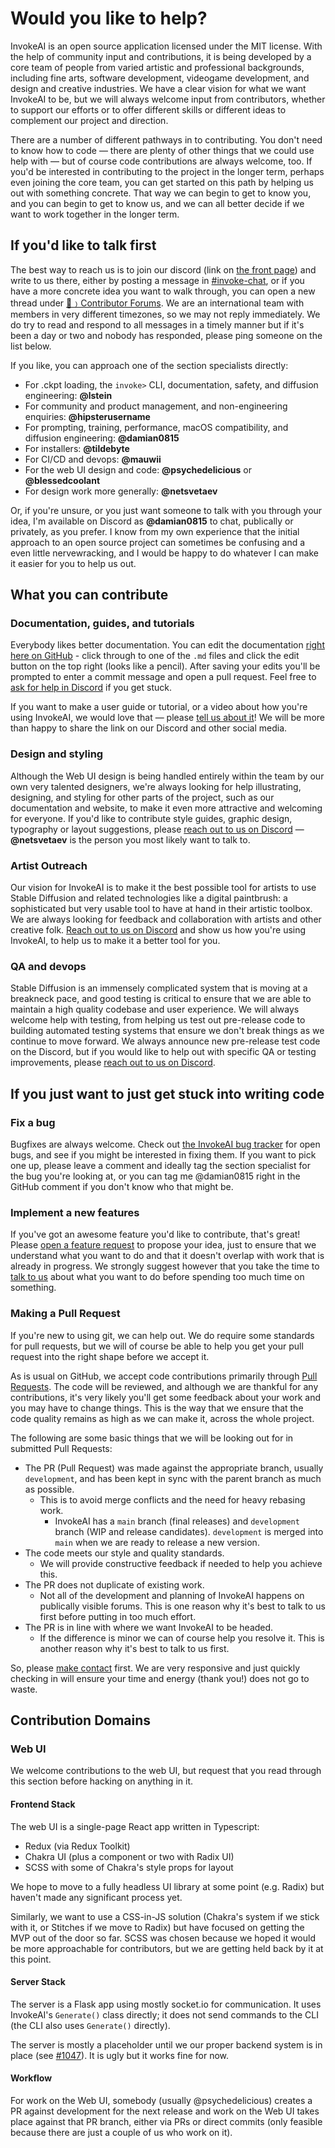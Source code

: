 # Would you like to help?

InvokeAI is an open source application licensed under the MIT license. With the help of community input and contributions, it is being developed by a core team of people from varied artistic and professional backgrounds, including fine arts, software development, videogame development, and design and creative industries. We have a clear vision for what we want InvokeAI to be, but we will always welcome input from contributors, whether to support our efforts or to offer different skills or different ideas to complement our project and direction.

There are a number of different pathways in to contributing. You don't need to know how to code &mdash; there are plenty of other things that we could use help with &mdash; but of course code contributions are always welcome, too. If you'd be interested in contributing to the project in the longer term, perhaps even joining the core team, you can get started on this path by helping us out with something concrete. That way we can begin to get to know you, and you can begin to get to know us, and we can all better decide if we want to work together in the longer term.

<a name="talk-to-us"></a>
## If you'd like to talk first

The best way to reach us is to join our discord (link on [the front page](https://github.com/invoke-ai)) and write to us there, either by posting a message in [#invoke-chat](https://discord.com/channels/1020123559063990373/1020123559831539744), or if you have a more concrete idea you want to walk through, you can open a new thread under [💬﹚Contributor Forums](https://discord.com/channels/1020123559063990373/1020839344170348605). We are an international team with members in very different timezones, so we may not reply immediately. We do try to read and respond to all messages in a timely manner but if it's been a day or two and nobody has responded, please ping someone on the list below.

If you like, you can approach one of the section specialists directly:
* For .ckpt loading, the `invoke>` CLI, documentation, safety, and diffusion engineering: **@lstein**
* For community and product management, and non-engineering enquiries: **@hipsterusername** 
* For prompting, training, performance, macOS compatibility, and diffusion engineering: **@damian0815**
* For installers: **@tildebyte**
* For CI/CD and devops: **@mauwii**
* For the web UI design and code: **@psychedelicious** or **@blessedcoolant**
* For design work more generally: **@netsvetaev**

Or, if you're unsure, or you just want someone to talk with you through your idea, I'm available on Discord as **@damian0815** to chat, publically or privately, as you prefer. I know from my own experience that the initial approach to an open source project can sometimes be confusing and a even little nervewracking, and I would be happy to do whatever I can make it easier for you to help us out. 

## What you can contribute

### Documentation, guides, and tutorials

Everybody likes better documentation. You can edit the documentation [right here on GitHub](https://github.com/invoke-ai/InvokeAI/tree/main/docs) - click through to one of the `.md` files and click the edit button on the top right (looks like a pencil). After saving your edits you'll be prompted to enter a commit message and open a pull request. Feel free to [ask for help in Discord](#talk-to-us) if you get stuck.

If you want to make a user guide or tutorial, or a video about how you're using InvokeAI, we would love that &mdash; please [tell us about it](#talk-to-us)! We will be more than happy to share the link on our Discord and other social media. 

### Design and styling

Although the Web UI design is being handled entirely within the team by our own very talented designers, we're always looking for help illustrating, designing, and styling for other parts of the project, such as our documentation and website, to make it even more attractive and welcoming for everyone. If you'd like to contribute style guides, graphic design, typography or layout suggestions, please [reach out to us on Discord](#talk-to-us) &mdash; **@netsvetaev** is the person you most likely want to talk to.  

### Artist Outreach

Our vision for InvokeAI is to make it the best possible tool for artists to use Stable Diffusion and related technologies like a digital paintbrush: a sophisticated but very usable tool to have at hand in their artistic toolbox. We are always looking for feedback and collaboration with artists and other creative folk. [Reach out to us on Discord](#talk-to-us) and show us how you're using InvokeAI, to help us to make it a better tool for you.

### QA and devops

Stable Diffusion is an immensely complicated system that is moving at a breakneck pace, and good testing is critical to ensure that we are able to maintain a high quality codebase and user experience. We will always welcome help with testing, from helping us test out pre-release code to building automated testing systems that ensure we don't break things as we continue to move forward. We always announce new pre-release test code on the Discord, but if you would like to help out with specific QA or testing improvements, please [reach out to us on Discord](#talk-to-us).        

## If you just want to just get stuck into writing code

### Fix a bug

Bugfixes are always welcome. Check out [the InvokeAI bug tracker](https://github.com/invoke-ai/InvokeAI/issues) for open bugs, and see if you might be interested in fixing them. If you want to pick one up, please leave a comment and ideally tag the section specialist for the bug you're looking at, or you can tag me @damian0815 right in the GitHub comment if you don't know who that might be.

### Implement a new features

If you've got an awesome feature you'd like to contribute, that's great! Please [open a feature request](https://github.com/invoke-ai/InvokeAI/issues/new?assignees=&labels=enhancement&template=FEATURE_REQUEST.yml&title=%5Benhancement%5D%3A+) to propose your idea, just to ensure that we understand what you want to do and that it doesn't overlap with work that is already in progress. We strongly suggest however that you take the time to [talk to us](#talk-to-us) about what you want to do before spending too much time on something.

### Making a Pull Request

If you're new to using git, we can help out. We do require some standards for pull requests, but we will of course be able to help you get your pull request into the right shape before we accept it.

As is usual on GitHub, we accept code contributions primarily through [Pull Requests](https://docs.github.com/en/pull-requests/collaborating-with-pull-requests/proposing-changes-to-your-work-with-pull-requests/about-pull-requests). The code will be reviewed, and although we are thankful for any contributions, it's very likely you'll get some feedback about your work and you may have to change things. This is the way that we ensure that the code quality remains as high as we can make it, across the whole project.

The following are some basic things that we will be looking out for in submitted Pull Requests:

- The PR (Pull Request) was made against the appropriate branch, usually `development`, and has been kept in sync with the parent branch as much as possible. 
  - This is to avoid merge conflicts and the need for heavy rebasing work.
    - InvokeAI has a `main` branch (final releases) and `development` branch (WIP and
  release candidates). `development` is merged into `main` when we are ready to
  release a new version.
- The code meets our style and quality standards. 
  - We will provide constructive feedback if needed to help you achieve this.
- The PR does not duplicate of existing work.
  - Not all of the development and planning of InvokeAI happens on publically visible forums. This is one reason why it's best to talk to us first before putting in too much effort. 
- The PR is in line with where we want InvokeAI to be headed. 
  - If the difference is minor we can of course help you resolve it. This is another reason why it's best to talk to us first.

So, please [make contact](#talk-to-us) first. We are very responsive and just quickly checking in will ensure your time and energy (thank you!) does not go to waste.


## Contribution Domains

### Web UI

We welcome contributions to the web UI, but request that you read through this
section before hacking on anything in it.

#### Frontend Stack

The web UI is a single-page React app written in Typescript:

- Redux (via Redux Toolkit)
- Chakra UI (plus a component or two with Radix UI)
- SCSS with some of Chakra's style props for layout

We hope to move to a fully headless UI library at some point (e.g. Radix) but
haven't made any significant process yet.

Similarly, we want to use a CSS-in-JS solution (Chakra's system if we stick with
it, or Stitches if we move to Radix) but have focused on getting the MVP out of
the door so far. SCSS was chosen because we hoped it would be more approachable
for contributors, but we are getting held back by it at this point.

#### Server Stack

The server is a Flask app using mostly socket.io for communication. It uses
InvokeAI's `Generate()` class directly; it does not send commands to the CLI
(the CLI also uses `Generate()` directly).

The server is mostly a placeholder until we our proper backend system is in
place (see [#1047](https://github.com/invoke-ai/InvokeAI/pull/1047)). It is ugly
but it works fine for now.

#### Workflow

For work on the Web UI, somebody (usually @psychedelicious) creates a PR against
development for the next release and work on the Web UI takes place against that
PR branch, either via PRs or direct commits (only feasible because there are
just a couple of us who work on it).
